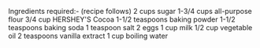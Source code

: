 Ingredients required:-
(recipe follows)
2 cups	sugar
1-3/4 cups	all-purpose flour
3/4 cup	HERSHEY'S Cocoa
1-1/2 teaspoons	baking powder
1-1/2 teaspoons	baking soda
1 teaspoon	salt
2	eggs
1 cup	milk
1/2 cup	vegetable oil
2 teaspoons	vanilla extract
1 cup	boiling water
